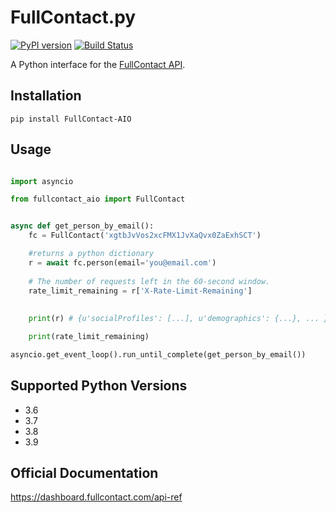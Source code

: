 FullContact.py
==============

[![PyPI version](https://badge.fury.io/py/FullContact-AIO.svg)](https://badge.fury.io/py/FullContact-AIO)
[![Build Status](https://api.travis-ci.org/fullcontact/fullcontact.py.svg?branch=master)](https://travis-ci.org/fullcontact/fullcontact.py)

A Python interface for the [FullContact API](http://docs.fullcontact.com/).

Installation
------------

```
pip install FullContact-AIO
```

Usage
-----


```python

import asyncio

from fullcontact_aio import FullContact


async def get_person_by_email():
    fc = FullContact('xgtbJvVos2xcFMX1JvXaQvx0ZaExhSCT')

    #returns a python dictionary
    r = await fc.person(email='you@email.com')
    
    # The number of requests left in the 60-second window.
    rate_limit_remaining = r['X-Rate-Limit-Remaining']
    
    
    print(r) # {u'socialProfiles': [...], u'demographics': {...}, ... } 

    print(rate_limit_remaining) 

asyncio.get_event_loop().run_until_complete(get_person_by_email())
```


Supported Python Versions
-------------------------
* 3.6
* 3.7
* 3.8
* 3.9


Official Documentation
-------------------------
https://dashboard.fullcontact.com/api-ref
